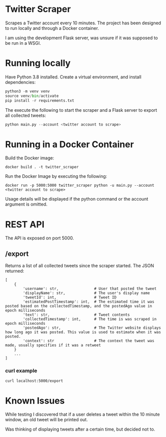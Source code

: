 # Twitter Scraper

Scrapes a Twitter account every 10 minutes. The project has been designed to run locally and through a Docker container.

I am using the development Flask server, was unsure if it was supposed to be run in a WSGI.

# Running locally

Have Python 3.8 installed. Create a virtual environment, and install dependencies:

```python
python3 -m venv venv
source venv/bin/activate
pip install -r requirements.txt
```

The execute the following to start the scraper and a Flask server to export all collected tweets:

```python
python main.py --account <twitter account to scrape>
```

# Running in a Docker Container

Build the Docker image:

```
docker build . -t twitter_scraper
```

Run the Docker Image by executing the following:

```
docker run -p 5000:5000 twitter_scraper python -u main.py --account <twitter account to scrape>
```

Usage details will be displayed if the python command or the account argument is omitted.

# REST API

The API is exposed on port 5000.

## /export

Returns a list of all collected tweets since the scraper started. The JSON returned:

```
[
    {
        'username': str,                # User that posted the tweet
        'displayName': str,             # The user's display name
        'tweetId': int,                 # Tweet ID
        'estimatedPostTimestamp': int,  # The estimated time it was posted based on the collectedTimestamp, and the postedAgo value in epoch milliseconds
        'text': str,                    # Tweet contents
        'collectedTimestamp': int,      # The time is was scraped in epoch milliseconds
        'postedAgo': str,               # The Twitter website displays how long ago it was posted. This value is used to estimate when it was posted.
        'context': str                  # The context the tweet was made, usually specifies if it was a retweet
    }
    ...
]
```

### curl example

```
curl localhost:5000/export
```

# Known Issues

While testing I discovered that if a user deletes a tweet within the 10 minute window, an old tweet will be printed out.

Was thinking of displaying tweets after a certain time, but decided not to.
